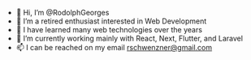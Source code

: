 - 👋 Hi, I’m @RodolphGeorges
- 👀 I’m a retired enthusiast interested in Web Development
- 🌱 I have learned many web technologies over the years
- 🌱 I’m currently working mainly with React, Next, Flutter, and Laravel
- 📫 I can be reached on my email rschwenzner@gmail.com

<!---
schwenzner/schwenzner is a ✨ special ✨ repository because its `README.md` (this file) appears on your GitHub profile.
You can click the Preview link to take a look at your changes.
--->
